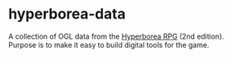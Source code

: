 # hyperborea-data
A collection of OGL data from the [Hyperborea RPG](https://www.hyperborea.tv/) (2nd edition).  
Purpose is to make it easy to build digital tools for the game.
